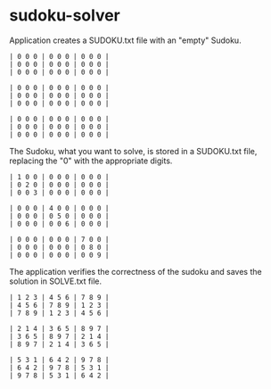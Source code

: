 # sudoku-solver


Application creates a SUDOKU.txt file with an "empty" Sudoku.

    | 0 0 0 | 0 0 0 | 0 0 0 |
    | 0 0 0 | 0 0 0 | 0 0 0 |
    | 0 0 0 | 0 0 0 | 0 0 0 |
    
    | 0 0 0 | 0 0 0 | 0 0 0 |
    | 0 0 0 | 0 0 0 | 0 0 0 |
    | 0 0 0 | 0 0 0 | 0 0 0 |
    
    | 0 0 0 | 0 0 0 | 0 0 0 |
    | 0 0 0 | 0 0 0 | 0 0 0 |
    | 0 0 0 | 0 0 0 | 0 0 0 |

The Sudoku, what you want to solve, is stored in a SUDOKU.txt file, replacing the "0" with the appropriate digits.


    | 1 0 0 | 0 0 0 | 0 0 0 |
    | 0 2 0 | 0 0 0 | 0 0 0 |
    | 0 0 3 | 0 0 0 | 0 0 0 |
    
    | 0 0 0 | 4 0 0 | 0 0 0 |
    | 0 0 0 | 0 5 0 | 0 0 0 |
    | 0 0 0 | 0 0 6 | 0 0 0 |
    
    | 0 0 0 | 0 0 0 | 7 0 0 |
    | 0 0 0 | 0 0 0 | 0 8 0 |
    | 0 0 0 | 0 0 0 | 0 0 9 |


The application verifies the correctness of the sudoku and saves the solution in SOLVE.txt file.

    | 1 2 3 | 4 5 6 | 7 8 9 |
    | 4 5 6 | 7 8 9 | 1 2 3 |
    | 7 8 9 | 1 2 3 | 4 5 6 |
    
    | 2 1 4 | 3 6 5 | 8 9 7 |
    | 3 6 5 | 8 9 7 | 2 1 4 |
    | 8 9 7 | 2 1 4 | 3 6 5 |
    
    | 5 3 1 | 6 4 2 | 9 7 8 |
    | 6 4 2 | 9 7 8 | 5 3 1 |
    | 9 7 8 | 5 3 1 | 6 4 2 |
